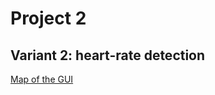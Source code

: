 # Project 2
## Variant 2: heart-rate detection

[Map of the GUI](https://miro.com/app/board/o9J_lDBEVHY=/)